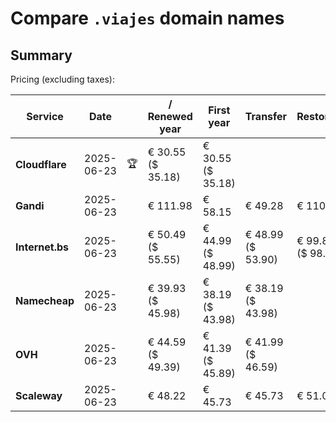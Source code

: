 # Compare `.viajes` domain names

## Summary

Pricing (excluding taxes):

| Service | Date |  | / Renewed year | First year | Transfer | Restoration |
|--|--|--|--|--|--|--|
| **Cloudflare** | 2025-06-23 | 🏆 | € 30.55<br>($ 35.18) | € 30.55<br>($ 35.18) |  |  |
| **Gandi** | 2025-06-23 |  | € 111.98 | € 58.15 | € 49.28 | € 110.41 |
| **Internet.bs** | 2025-06-23 |  | € 50.49<br>($ 55.55) | € 44.99<br>($ 48.99) | € 48.99<br>($ 53.90) | € 99.89<br>($ 98.65) |
| **Namecheap** | 2025-06-23 |  | € 39.93<br>($ 45.98) | € 38.19<br>($ 43.98) | € 38.19<br>($ 43.98) |  |
| **OVH** | 2025-06-23 |  | € 44.59<br>($ 49.39) | € 41.39<br>($ 45.89) | € 41.99<br>($ 46.59) |  |
| **Scaleway** | 2025-06-23 |  | € 48.22 | € 45.73 | € 45.73 | € 51.01 |
